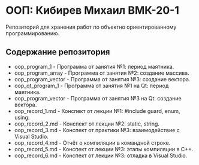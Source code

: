 # ООП: Кибирев Михаил ВМК-20-1
Репозиторий для хранения работ по объектно ориентированному программированию.
## Содержание репозитория
- oop_program_1 - Программа от занятия №1: период маятника.
- oop_program_array - Программа от занятия №2: создание массива.
- oop_program_vector - Программа от занятия №3: создание вектора.
- oop_qt_program_1 - Программа от занятия №1 на Qt: период маятника.
- oop_program_vector - Программа от занятия №3 на Qt: создание вектора.
- oop_record_1.md - Конспект от лекции №1: #include guard, enum, using.
- oop_record_2.md - Конспект от лекции №2: static, string.
- oop_record_3.md - Конспект от практики №3: взаимодействие с Visual Studio.
- oop_record_4.md - Отчёт о компиляции в командной строке.
- oop_record_5.md - Конспект от лекции №3: этапы компиляции в C++.
- oop_record_6.md - Конспект от лекции №3: отладка в Visual Studio.
